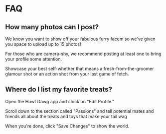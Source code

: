 # FAQ


## How many photos can I post?



We know you want to show off your fabulous furry facem so we've given you space to upload up to 15 photos!


For those who are camera-shy, we recommend posting at least one to bring your profile some attention.


Showcase your best self-whether that means a fresh-from-the-groomer glamour shot or an action shot from your last game of fetch.


## Where do I list my favorite treats?



Open the Hawt Dawg app and clock on "Edit Profile."

Scroll down to the section called "Passions" and tell potential mates and friends all about the treats and toys that make your tail wag


When you're done, click "Save Changes" to show the world.









